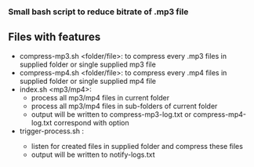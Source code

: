### Small bash script to reduce bitrate of .mp3 file

## Files with features
- compress-mp3.sh <bitrate> <folder/file>: to compress every .mp3 files in supplied folder or single supplied mp3 file
- compress-mp4.sh <resolution> <folder/file>: to compress every .mp4 files in supplied folder or single supplied mp4 file
- index.sh <mp3/mp4>: 
  + process all mp3/mp4 files in current folder
  + process all mp3/mp4 files in sub-folders of current folder
  + output will be written to compress-mp3-log.txt or compress-mp4-log.txt correspond with option
- trigger-process.sh <folder>: 
  + listen for created files in supplied folder and compress these files
  + output will be written to notify-logs.txt